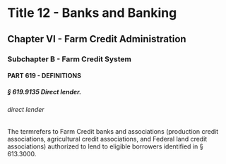 
# Title 12 - Banks and Banking
## Chapter VI - Farm Credit Administration
### Subchapter B - Farm Credit System
#### PART 619 - DEFINITIONS
##### § 619.9135 Direct lender.
###### direct lender

The termrefers to Farm Credit banks and associations (production credit associations, agricultural credit associations, and Federal land credit associations) authorized to lend to eligible borrowers identified in § 613.3000.
